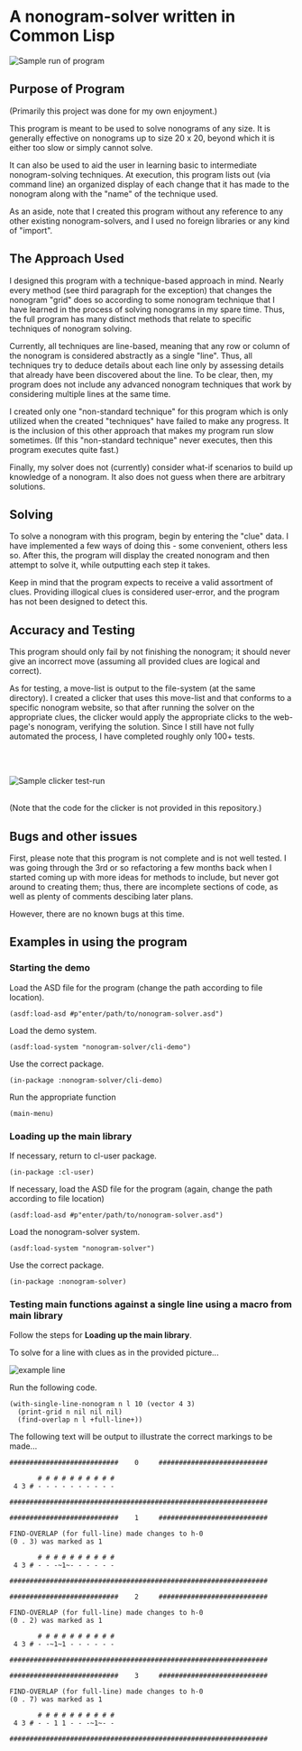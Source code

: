 # A nonogram-solver written in Common Lisp

![Sample run of program](./images/nonogram-solver-sample-run.gif)

## Purpose of Program

(Primarily this project was done for my own enjoyment.)

This program is meant to be used to solve nonograms of any size. It is generally effective on nonograms up to size 20 x 20, beyond which it is either too slow or simply cannot solve.

It can also be used to aid the user in learning basic to intermediate nonogram-solving techniques. At execution, this program lists out (via command line) an organized display of each change that it has made to the nonogram along with the "name" of the technique used.

As an aside, note that I created this program without any reference to any other existing nonogram-solvers, and I used no foreign libraries or any kind of "import".

## The Approach Used

I designed this program with a technique-based approach in mind. Nearly every method (see third paragraph for the exception) that changes the nonogram "grid" does so according to some nonogram technique that I have learned in the process of solving nonograms in my spare time. Thus, the full program has many distinct methods that relate to specific techniques of nonogram solving.

Currently, all techniques are line-based, meaning that any row or column of the nonogram is considered abstractly as a single "line". Thus, all techniques try to deduce details about each line only by assessing details that already have been discovered about the line. To be clear, then, my program does not include any advanced nonogram techniques that work by considering multiple lines at the same time.

I created only one "non-standard technique" for this program which is only utilized when the created "techniques" have failed to make any progress. It is the inclusion of this other approach that makes my program run slow sometimes. (If this "non-standard technique" never executes, then this program executes quite fast.)

Finally, my solver does not (currently) consider what-if scenarios to build up knowledge of a nonogram. It also does not guess when there are arbitrary solutions.

## Solving

To solve a nonogram with this program, begin by entering the "clue" data. I have implemented a few ways of doing this - some convenient, others less so. After this, the program will display the created nonogram and then attempt to solve it, while outputting each step it takes.

Keep in mind that the program expects to receive a valid assortment of clues. Providing illogical clues is considered user-error, and the program has not been designed to detect this.

## Accuracy and Testing

This program should only fail by not finishing the nonogram; it should never give an incorrect move (assuming all provided clues are logical and correct).

As for testing, a move-list is output to the file-system (at the same directory). I created a clicker that uses this move-list and that conforms to a specific nonogram website, so that after running the solver on the appropriate clues, the clicker would apply the appropriate clicks to the web-page's nonogram, verifying the solution. Since I still have not fully automated the process, I have completed roughly only 100+ tests.

<br>
<br>

![Sample clicker test-run](./images/nonogram-solver-sample-test.gif)

<br>
(Note that the code for the clicker is not provided in this repository.)

## Bugs and other issues

First, please note that this program is not complete and is not well tested. I was going through the 3rd or so refactoring a few months back when I started coming up with more ideas for methods to include, but never got around to creating them; thus, there are incomplete sections of code, as well as plenty of comments descibing later plans.

However, there are no known bugs at this time.

## Examples in using the program

### Starting the demo

Load the ASD file for the program (change the path according to file location).
```
(asdf:load-asd #p"enter/path/to/nonogram-solver.asd")
```

Load the demo system.
```
(asdf:load-system "nonogram-solver/cli-demo")
```

Use the correct package.
```
(in-package :nonogram-solver/cli-demo)
```

Run the appropriate function
```
(main-menu)
```

### Loading up the main library

If necessary, return to cl-user package.
```
(in-package :cl-user)
```

If necessary, load the ASD file for the program (again, change the path according to file location)
```
(asdf:load-asd #p"enter/path/to/nonogram-solver.asd")
```

Load the nonogram-solver system.
```
(asdf:load-system "nonogram-solver")
```

Use the correct package.
```
(in-package :nonogram-solver)
```

### Testing main functions against a single line using a macro from main library

Follow the steps for **Loading up the main library**.

To solve for a line with clues as in the provided picture...

![example line](./images/example-line.PNG)

Run the following code.
```
(with-single-line-nonogram n l 10 (vector 4 3)
  (print-grid n nil nil nil)
  (find-overlap n l +full-line+))
```

The following text will be output to illustrate the correct markings to be made...
```text
###########################    0     ###########################

       # # # # # # # # # #
 4 3 # - - - - - - - - - -

################################################################

###########################    1     ###########################

FIND-OVERLAP (for full-line) made changes to h-0
(0 . 3) was marked as 1

       # # # # # # # # # #
 4 3 # - - -~1~- - - - - -

################################################################

###########################    2     ###########################

FIND-OVERLAP (for full-line) made changes to h-0
(0 . 2) was marked as 1

       # # # # # # # # # #
 4 3 # - -~1~1 - - - - - -

################################################################

###########################    3     ###########################

FIND-OVERLAP (for full-line) made changes to h-0
(0 . 7) was marked as 1

       # # # # # # # # # #
 4 3 # - - 1 1 - - -~1~- -

################################################################
```
